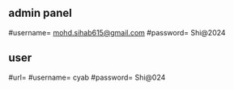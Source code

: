 ## admin panel ##
#username= mohd.sihab615@gmail.com
#password= Shi@2024

## user ##
#url= 
#username= cyab
#password= Shi@024
